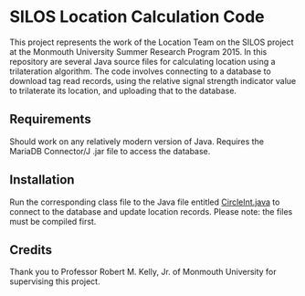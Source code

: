 # SILOS Location Calculation Code
This project represents the work of the Location Team on the SILOS project at the Monmouth University Summer Research Program 2015. In this repository are several Java source files for calculating location using a trilateration algorithm.
The code involves connecting to a database to download tag read records, using the relative signal strength indicator value to trilaterate its location, and uploading that to the database.

## Requirements
Should work on any relatively modern version of Java. Requires the MariaDB Connector/J .jar file to access the database.

## Installation
Run the corresponding class file to the Java file entitled [CircleInt.java](https://github.com/sli908/SRP-Location/blob/master/src/CircleInt.java) to connect to the database and update location records.
Please note: the files must be compiled first.

## Credits
Thank you to Professor Robert M. Kelly, Jr. of Monmouth University for supervising this project.
